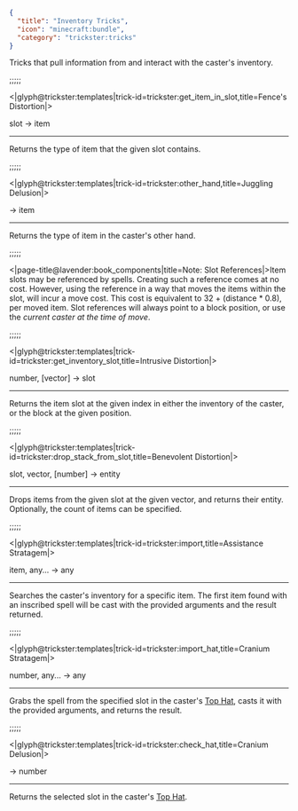 ```json
{
  "title": "Inventory Tricks",
  "icon": "minecraft:bundle",
  "category": "trickster:tricks"
}
```

Tricks that pull information from and interact with the caster's inventory.

;;;;;

<|glyph@trickster:templates|trick-id=trickster:get_item_in_slot,title=Fence's Distortion|>

slot -> item

---

Returns the type of item that the given slot contains.

;;;;;

<|glyph@trickster:templates|trick-id=trickster:other_hand,title=Juggling Delusion|>

-> item

---

Returns the type of item in the caster's other hand.

;;;;;

<|page-title@lavender:book_components|title=Note: Slot References|>Item slots may be referenced by spells. 
Creating such a reference comes at no cost. However, using the reference in a way that moves the items within the slot, will incur a move cost. 
This cost is equivalent to 32 + (distance * 0.8), per moved item. Slot references will always point to a block position, or use the *current caster at the time of move*.

;;;;;

<|glyph@trickster:templates|trick-id=trickster:get_inventory_slot,title=Intrusive Distortion|>

number, [vector] -> slot

---

Returns the item slot at the given index in either the inventory of the caster, or the block at the given position.

;;;;;

<|glyph@trickster:templates|trick-id=trickster:drop_stack_from_slot,title=Benevolent Distortion|>

slot, vector, [number] -> entity

---

Drops items from the given slot at the given vector, and returns their entity. Optionally, the count of items can be specified.

;;;;;

<|glyph@trickster:templates|trick-id=trickster:import,title=Assistance Stratagem|>

item, any... -> any

---

Searches the caster's inventory for a specific item. 
The first item found with an inscribed spell will be cast with the provided arguments and the result returned.

;;;;;

<|glyph@trickster:templates|trick-id=trickster:import_hat,title=Cranium Stratagem|>

number, any... -> any

---

Grabs the spell from the specified slot in the caster's [Top Hat](^trickster:top_hat), casts it with the provided arguments, and returns the result.

;;;;;

<|glyph@trickster:templates|trick-id=trickster:check_hat,title=Cranium Delusion|>

-> number

---

Returns the selected slot in the caster's [Top Hat](^trickster:top_hat).